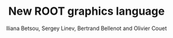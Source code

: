 ---
layout: default
title:  New ROOT graphics language
author: Iliana Betsou, Sergey Linev, Bertrand Bellenot and Olivier Couet
publication: Journal of Physics Conference Series 1525(1):012061
year: 2020
type: GRAPHICS
doi: 10.1088/1742-6596/1525/1/012061
abstract:
---